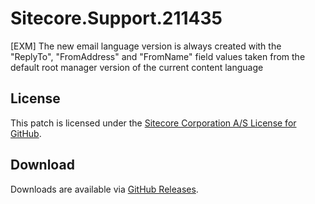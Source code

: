 # Sitecore.Support.211435
[EXM] The new email language version is always created with the &quot;ReplyTo&quot;, &quot;FromAddress&quot; and &quot;FromName&quot; field values taken from the default root manager version of the current content language

## License  
This patch is licensed under the [Sitecore Corporation A/S License for GitHub](https://github.com/sitecoresupport/Sitecore.Support.211435/blob/master/LICENSE).  

## Download  
Downloads are available via [GitHub Releases](https://github.com/sitecoresupport/Sitecore.Support.211435/releases).  
